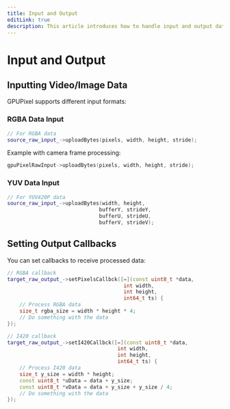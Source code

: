 ```yaml
---
title: Input and Output
editLink: true
description: This article introduces how to handle input and output data in GPUPixel library.
---
```


# Input and Output

## Inputting Video/Image Data

GPUPixel supports different input formats:

### RGBA Data Input

```cpp
// For RGBA data
source_raw_input_->uploadBytes(pixels, width, height, stride);
```

Example with camera frame processing:

```cpp
gpuPixelRawInput->uploadBytes(pixels, width, height, stride);
```

### YUV Data Input

```cpp
// For YUV420P data
source_raw_input_->uploadBytes(width, height, 
                              bufferY, strideY, 
                              bufferU, strideU,
                              bufferV, strideV);
```
 

## Setting Output Callbacks

You can set callbacks to receive processed data:

```cpp
// RGBA callback
target_raw_output_->setPixelsCallbck([=](const uint8_t *data, 
                                      int width, 
                                      int height, 
                                      int64_t ts) {
    // Process RGBA data
    size_t rgba_size = width * height * 4;
    // Do something with the data
});

// I420 callback
target_raw_output_->setI420Callbck([=](const uint8_t *data, 
                                    int width, 
                                    int height, 
                                    int64_t ts) {
    // Process I420 data
    size_t y_size = width * height;
    const uint8_t *uData = data + y_size;
    const uint8_t *vData = data + y_size + y_size / 4;
    // Do something with the data
});
```